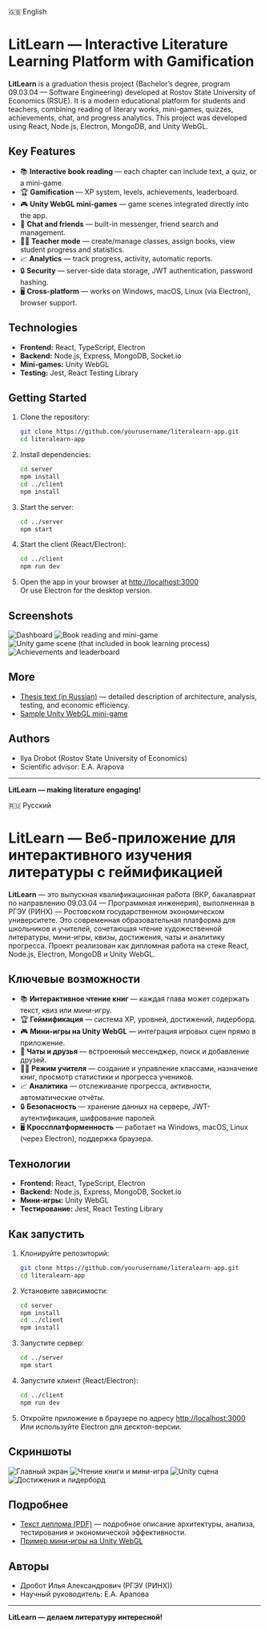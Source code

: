 🇬🇧 English
# LitLearn — Interactive Literature Learning Platform with Gamification

**LitLearn** is a graduation thesis project (Bachelor’s degree, program 09.03.04 — Software Engineering) developed at Rostov State University of Economics (RSUE).
It is a modern educational platform for students and teachers, combining reading of literary works, mini-games, quizzes, achievements, chat, and progress analytics. This project was developed using React, Node.js, Electron, MongoDB, and Unity WebGL.

## Key Features

- 📚 **Interactive book reading** — each chapter can include text, a quiz, or a mini-game.
- 🏆 **Gamification** — XP system, levels, achievements, leaderboard.
- 🎮 **Unity WebGL mini-games** — game scenes integrated directly into the app.
- 💬 **Chat and friends** — built-in messenger, friend search and management.
- 👩‍🏫 **Teacher mode** — create/manage classes, assign books, view student progress and statistics.
- 📈 **Analytics** — track progress, activity, automatic reports.
- 🔒 **Security** — server-side data storage, JWT authentication, password hashing.
- 🖥 **Cross-platform** — works on Windows, macOS, Linux (via Electron), browser support.

## Technologies

- **Frontend:** React, TypeScript, Electron
- **Backend:** Node.js, Express, MongoDB, Socket.io
- **Mini-games:** Unity WebGL
- **Testing:** Jest, React Testing Library

## Getting Started

1. Clone the repository:
   ```sh
   git clone https://github.com/yourusername/literalearn-app.git
   cd literalearn-app
   ```

2. Install dependencies:
   ```sh
   cd server
   npm install
   cd ../client
   npm install
   ```

3. Start the server:
   ```sh
   cd ../server
   npm start
   ```

4. Start the client (React/Electron):
   ```sh
   cd ../client
   npm run dev
   ```

5. Open the app in your browser at [http://localhost:3000](http://localhost:3000)  
   Or use Electron for the desktop version.

## Screenshots

![Dashboard](screenshots/dashboard.png)
![Book reading and mini-game](screenshots/bookreader.png)
![Unity game scene (that included in book learning process)](screenshots/unityscene.png)
![Achievements and leaderboard](screenshots/achievements.png)

## More

- [Thesis text (in Russian)](текст_диплома.txt) — detailed description of architecture, analysis, testing, and economic efficiency.
- [Sample Unity WebGL mini-game](client/public/unity/scene1/)

## Authors

- Ilya Drobot (Rostov State University of Economics)
- Scientific advisor: E.A. Arapova

---

**LitLearn — making literature engaging!**

🇷🇺 Русский
# LitLearn — Веб-приложение для интерактивного изучения литературы с геймификацией

**LitLearn** — это выпускная квалификационная работа (ВКР, бакалавриат по направлению 09.03.04 — Программная инженерия), выполненная в РГЭУ (РИНХ) — Ростовском государственном экономическом университете. Это современная образовательная платформа для школьников и учителей, сочетающая чтение художественной литературы, мини-игры, квизы, достижения, чаты и аналитику прогресса. Проект реализован как дипломная работа на стеке React, Node.js, Electron, MongoDB и Unity WebGL.

## Ключевые возможности

- 📚 **Интерактивное чтение книг** — каждая глава может содержать текст, квиз или мини-игру.
- 🏆 **Геймификация** — система XP, уровней, достижений, лидерборд.
- 🎮 **Мини-игры на Unity WebGL** — интеграция игровых сцен прямо в приложение.
- 💬 **Чаты и друзья** — встроенный мессенджер, поиск и добавление друзей.
- 👩‍🏫 **Режим учителя** — создание и управление классами, назначение книг, просмотр статистики и прогресса учеников.
- 📈 **Аналитика** — отслеживание прогресса, активности, автоматические отчёты.
- 🔒 **Безопасность** — хранение данных на сервере, JWT-аутентификация, шифрование паролей.
- 🖥 **Кроссплатформенность** — работает на Windows, macOS, Linux (через Electron), поддержка браузера.

## Технологии

- **Frontend:** React, TypeScript, Electron
- **Backend:** Node.js, Express, MongoDB, Socket.io
- **Мини-игры:** Unity WebGL
- **Тестирование:** Jest, React Testing Library

## Как запустить

1. Клонируйте репозиторий:
   ```sh
   git clone https://github.com/yourusername/literalearn-app.git
   cd literalearn-app
   ```

2. Установите зависимости:
   ```sh
   cd server
   npm install
   cd ../client
   npm install
   ```

3. Запустите сервер:
   ```sh
   cd ../server
   npm start
   ```

4. Запустите клиент (React/Electron):
   ```sh
   cd ../client
   npm run dev
   ```

5. Откройте приложение в браузере по адресу [http://localhost:3000](http://localhost:3000)  
   Или используйте Electron для десктоп-версии.

## Скриншоты

![Главный экран](screenshots/dashboard.png)
![Чтение книги и мини-игра](screenshots/bookreader.png)
![Unity сцена](screenshots/unityscene.png)
![Достижения и лидерборд](screenshots/achievements.png)

## Подробнее

- [Текст диплома (PDF)](текст_диплома.txt) — подробное описание архитектуры, анализа, тестирования и экономической эффективности.
- [Пример мини-игры на Unity WebGL](client/public/unity/scene1/)

## Авторы

- Дробот Илья Александрович (РГЭУ (РИНХ))
- Научный руководитель: Е.А. Арапова

---

**LitLearn — делаем литературу интересной!**
